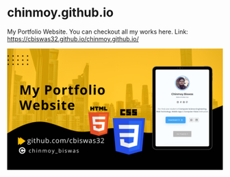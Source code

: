 # chinmoy.github.io

My Portfolio Website. You can checkout all my works here.
Link: https://cbiswas32.github.io/chinmoy.github.io/

![alt text](https://github.com/cbiswas32/chinmoy.github.io/blob/main/my-portfolio-img.png?raw=true)
